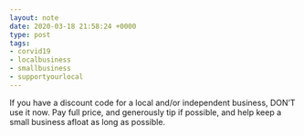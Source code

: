 ```yaml
---
layout: note
date: 2020-03-18 21:58:24 +0000
type: post
tags:
- corvid19
- localbusiness
- smallbusiness
- supportyourlocal
---
```


If you have a discount code for a local and/or independent business, DON’T use it now. Pay full price, and generously tip if possible, and help keep a small business afloat as long as possible.


